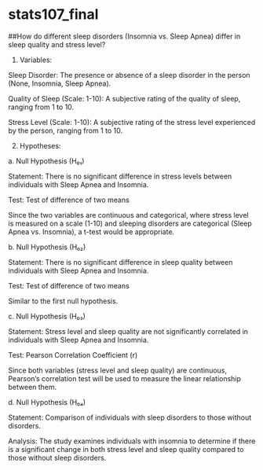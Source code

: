 # stats107_final


##How do different sleep disorders (Insomnia vs. Sleep Apnea) differ in sleep quality and stress level?

1. Variables:

Sleep Disorder: The presence or absence of a sleep disorder in the person (None, Insomnia, Sleep Apnea).

Quality of Sleep (Scale: 1-10): A subjective rating of the quality of sleep, ranging from 1 to 10.

Stress Level (Scale: 1-10): A subjective rating of the stress level experienced by the person, ranging from 1 to 10.

2. Hypotheses:


a. Null Hypothesis (H₀₁)

Statement: There is no significant difference in stress levels between individuals with Sleep Apnea and Insomnia.

Test: Test of difference of two means

Since the two variables are continuous and categorical, where stress level is measured on a scale (1-10) and sleeping disorders are categorical (Sleep Apnea vs. Insomnia), a t-test would be appropriate.

b. Null Hypothesis (H₀₂)

Statement: There is no significant difference in sleep quality between individuals with Sleep Apnea and Insomnia.

Test: Test of difference of two means

Similar to the first null hypothesis.

c. Null Hypothesis (H₀₃)

Statement: Stress level and sleep quality are not significantly correlated in individuals with Sleep Apnea and Insomnia.

Test: Pearson Correlation Coefficient (r)

Since both variables (stress level and sleep quality) are continuous, Pearson’s correlation test will be used to measure the linear relationship between them.

d. Null Hypothesis (H₀₄)

Statement: Comparison of individuals with sleep disorders to those without disorders.

Analysis: The study examines individuals with insomnia to determine if there is a significant change in both stress level and sleep quality compared to those without sleep disorders.

